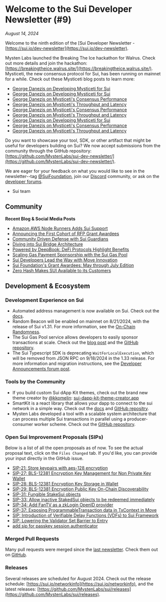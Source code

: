 # Welcome to the Sui Developer Newsletter (#9)

_August 14, 2024_

Welcome to the ninth edition of the [Sui Developer Newsletter - [https://sui.io/dev-newsletter](https://sui.io/dev-newsletter). 

Mysten Labs launched the Breaking The Ice hackathon for Walrus. Check out more details and join the hackathon: [https://breakingtheice.walrus.site/](https://breakingtheice.walrus.site/).
Mysticeti, the new consensus protocol for Sui, has been running on mainnet for a while. Check out these Mysticeti blog posts to learn more:

* [George Danezis on Developing Mysticeti for Sui](https://blog.sui.io/mysticeti-consensus-innovation-george-danezis/)
* [George Danezis on Developing Mysticeti for Sui](https://blog.sui.io/mysticeti-consensus-innovation-george-danezis/)
* [George Danezis on Mysticeti's Consensus Performance](https://blog.sui.io/mysticeti-consensus-performance-george-danezis/)
* [George Danezis on Mysticeti's Throughput and Latency](https://blog.sui.io/mysticeti-latency-throughput-george-danezis/)
* [George Danezis on Mysticeti's Consensus Performance](https://blog.sui.io/mysticeti-consensus-performance-george-danezis/)
* [George Danezis on Mysticeti's Throughput and Latency](https://blog.sui.io/mysticeti-latency-throughput-george-danezis/)
* [George Danezis on Developing Mysticeti for Sui](https://blog.sui.io/mysticeti-consensus-innovation-george-danezis/)
* [George Danezis on Mysticeti's Consensus Performance](https://blog.sui.io/mysticeti-consensus-performance-george-danezis/)
* [George Danezis on Mysticeti's Throughput and Latency](https://blog.sui.io/mysticeti-latency-throughput-george-danezis/)
    
Do you want to showcase your tool, SDK, or other artifact that might be useful for developers building on Sui? We now accept submissions from the community through the GitHub repository: [https://github.com/MystenLabs/sui-dev-newsletter/](https://github.com/MystenLabs/sui-dev-newsletter/).

We are eager for your feedback on what you would like to see in the newsletter--tag [@SuiFoundation](https://twitter.com/@SuiFoundation), join our [Discord](https://discord.gg/sui) community, or ask on the [developer forums](https://forums.sui.io/).

- Sui team

## Community

**Recent Blog & Social Media Posts**

* [Amazon AWS Node Runners Adds Sui Support](https://blog.sui.io/amazon-aws-node-runners-infrastructure/)
* [Announcing the First Cohort of RFP Grant Awardees](https://blog.sui.io/first-cohort-rfp-grant-awardees/)
* [Community Driven Defense with Sui Guardians](https://blog.sui.io/sui-guardians-community-driven-defense/)
* [Diving into Sui Bridge Architecture](https://blog.sui.io/sui-bridge-architecture/)
* [Powered by DeepBook: DeFi Protocols Highlight Benefits](https://blog.sui.io/deepbook-powers-defi-protocols/)
* [Scaling Gas Payment Sponsorship with the Sui Gas Pool](https://blog.sui.io/sui-gas-pool-scaling-gas-payments/)
* [Sui Developers Lead the Way with Move Innovation](https://blog.sui.io/sui-developers-electric-capital-report-july-2024/)
* [Sui Foundation's Grant Awardees: May through July Edition](https://blog.sui.io/may-june-july-grant-recipients/)
* [Zero Hash Makes SUI Available to its Customers](https://blog.sui.io/zero-hash-onboards-sui/)

## Development & Ecosystem

### Development Experience on Sui

* Automated address management is now available on Sui. Check out the [docs](https://docs.sui.io/concepts/sui-move-concepts/packages/automated-address-management).
* Random Beacon will be enabled on mainnet on 8/21/2024, with the release of Sui v1.31. For more information, see the [On-Chain Randomness](https://docs.sui.io/guides/developer/advanced/randomness-onchain).
* The Sui Gas Pool service allows developers to easily sponsor transactions at scale. Check out the [blog post](https://blog.sui.io/sui-gas-pool-scaling-gas-payments/) and the [GitHub repository](https://github.com/MystenLabs/sui-gas-pool).
* The Sui Typescript SDK is deprecating `WaitForLocalExecution`, which will be removed from JSON RPC on 9/18/2024 in the 1.33 release. For more information and migration instructions, see the [Developer Announcements forum post](https://forums.sui.io/t/deprecating-waitforlocalexecution/45988). 

### Tools by the Community

* If you build custom Sui dApp Kit themes, check out the brand new theme creator by [@kkomelin](https://twitter.com/kkomelin): [sui-dapp-kit-theme-creator.app](https://sui-dapp-kit-theme-creator.app)
* SmartKit is a react library that allows your dapp to connect to the sui network in a simple way. Check out the [docs](https://smartkit.vercel.app/) and [GitHub repositry](https://github.com/heapup-tech/smartkit).
* Mysten Labs developed a tool with a scalable system architecture that can process multiple Sui transactions in parallel using a producer-consumer worker scheme. Check out the [GitHub repository](https://github.com/MystenLabs/minting-server).

### Open Sui Improvement Proposals (SIPs)

Below is a list of all the open proposals as of now. To see the actual proposal text, click on the `Files Changed` tab. If you'd like, you can provide your input directly in the GitHub issue.

* [SIP-21: Store keypairs with aes-128 encryption](https://github.com/sui-foundation/sips/pull/21)
* [SIP-27: BLS-12381 Encryption Key Management for Non Private Key Wallet](https://github.com/sui-foundation/sips/pull/27)
* [SIP-28: BLS-12381 Encryption Key Storage in Wallet](https://github.com/sui-foundation/sips/pull/28)
* [SIP-29: BLS-12381 Encryption Public Key On-Chain Discoverability](https://github.com/sui-foundation/sips/pull/29)
* [SIP-31: Fungible StakeSui objects](https://github.com/sui-foundation/sips/pull/31)
* [SIP-33: Allow inactive StakedSui objects to be redeemed immediately](https://github.com/sui-foundation/sips/pull/33)
* [SIP-34: Add FanTV as a zkLogin OpenID provider](https://github.com/sui-foundation/sips/pull/34)
* [SIP-37: Exposing ProgrammableTransaction data in TxContext in Move](https://github.com/sui-foundation/sips/pull/37)
* [SIP: Introduction of Verifiable Delay Functions (VDFs) to Sui Framework](https://github.com/sui-foundation/sips/pull/38)
* [SIP: Lowering the Validator Set Barrier to Entry](https://github.com/sui-foundation/sips/pull/39)
* [add sip for passkey session authenticator](https://github.com/sui-foundation/sips/pull/36)


### Merged Pull Requests

Many pull requests were merged since the [last newsletter](https://dev.news.sui.io/archive/edition-8). Check them out on [GitHub](https://github.com/search?q=is%3Apr%20-author%3Aapp%2Fsui-merge-bot%20org%3Amystenlabs%20repo%3Asui%20is%3Amerged%20merged%3A2024-07-10..2024-08-14&type=pullrequests).

### Releases
Several releases are scheduled for August 2024. Check out the release schedule: [https://sui.io/networkinfo](https://sui.io/networkinfo), and the latest releases: [https://github.com/MystenLabs/sui/releases](https://github.com/MystenLabs/sui/releases).
